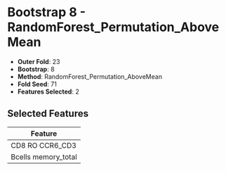 # Bootstrap 8 - RandomForest_Permutation_AboveMean

- **Outer Fold**: 23
- **Bootstrap**: 8
- **Method**: RandomForest_Permutation_AboveMean
- **Fold Seed**: 71
- **Features Selected**: 2

## Selected Features

| Feature |
|---------|
| CD8 RO CCR6_CD3 |
| Bcells memory_total |
